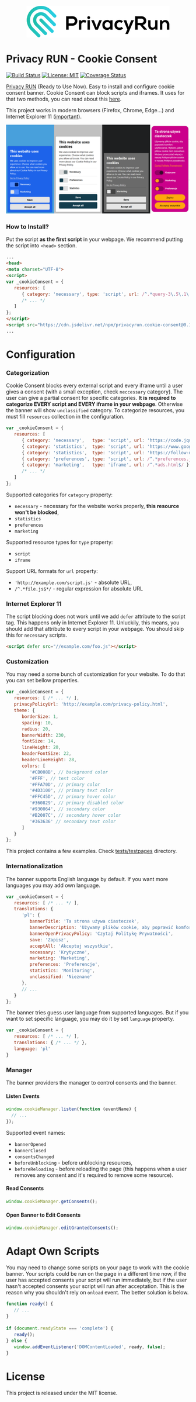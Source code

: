 <p align="center" style="margin-top: 35px; margin-bottom: 35px;">
	<a href="https://www.privacyrun.com/"><img src="privacy-run.png" alt="Privacy RUN" /></a>
</p>

# Privacy RUN - Cookie Consent

[![Build Status](https://travis-ci.org/PrivacyRUN/cookie-consent.svg?branch=master)](https://travis-ci.org/PrivacyRUN/cookie-consent) [![License: MIT](https://img.shields.io/badge/license-MIT-brightgreen.svg)](/LICENSE) [![Coverage Status](https://coveralls.io/repos/github/PrivacyRUN/cookie-consent/badge.svg?branch=master)](https://coveralls.io/github/PrivacyRUN/cookie-consent?branch=master)

[Privacy RUN](https://www.privacyrun.com/) (Ready to Use Now). Easy to install and configure cookie consent banner. Cookie Consent can block scripts and iframes. It uses for that two methods, you can read about this [here](https://medium.com/snips-ai/how-to-block-third-party-scripts-with-a-few-lines-of-javascript-f0b08b9c4c0).

This project works in modern browsers (Firefox, Chrome, Edge...) and Internet Explorer 11 ([important](#internet-explorer-11)).

![Cookie Consent](cookie-consent.png)

### How to Install?

Put the script **as the first script** in your webpage. We recommend putting the script into `<head>` section.

```html
...
<head>
<meta charset="UTF-8">
<script>
var _cookieConsent = {
   resources: [
      { category: 'necessary', type: 'script', url: /^.*query-3\.5\.1\.min\.js$/ },
      /* ... */
   ]
};
</script>
<script src="https://cdn.jsdelivr.net/npm/privacyrun.cookie-consent@0.1.0/cookieconsent.js"></script>
...
```

# Configuration

### Categorization

Cookie Consent blocks every external script and every iframe until a user gives a consent (with a small exception, check `neccessary` category). The user can give a partial consent for specific categories. **It is required to categorize EVERY script and EVERY iframe in your webpage**. Otherwise the banner will show `unclassified` category. To categorize resources, you must fill `resources` collection in the configuration.

```js
var _cookieConsent = {
   resources: [
      { category: 'necessary',   type: 'script', url: 'https://code.jquery.com/jquery-3.5.1.min.js' },
      { category: 'statistics',  type: 'script', url: 'https://www.google-analytics.com/analytics.js' },
      { category: 'statistics',  type: 'script', url: 'https://follow-user.com/follow.js' },
      { category: 'preferences', type: 'script', url: /^.*preferences.js$/ },
      { category: 'marketing',   type: 'iframe', url: /^.*ads.html$/ },
      /* ... */
   ]
};
```

Supported categories for `category` property:
- `necessary` - necessary for the website works properly, **this resource won't be blocked**,
- `statistics`
- `preferences`
- `marketing`

Supported resource types for `type` property:
- `script`
- `iframe`

Support URL formats for `url` property:
- `'http://example.com/script.js'` - absolute URL,
- `/^.*file.js$*/` - regular expression for absolute URL

### Internet Explorer 11

The script blocking does not work until we add `defer` attribute to the script tag. This happens only in Internet Explorer 11. Unluckily, this means, you should add that attribute to every script in your webpage. You should skip this for  `necessary` scripts.

```html
<script defer src="//example.com/foo.js"></script>
```

### Customization

You may need a some bunch of customization for your website. To do that you can set bellow properties.

```js
var _cookieConsent = {
   resources: [ /* ... */ ],
   privacyPolicyUrl: 'http://example.com/privacy-policy.html',
   theme: {
      borderSize: 1,
      spacing: 10,
      radius: 20,
      bannerWidth: 230,
      fontSize: 14,
      lineHeight: 20,
      headerFontSize: 22,
      headerLineHeight: 28,
      colors: [
         '#CB008B', // background color
         '#FFF', // text color
         '#FFA70D', // primary color
         '#4D3100', // primary text color
         '#FFC45D', // primary hover color
         '#360829', // primary disabled color
         '#930064', // secondary color
         '#B2007C', // secondary hover color
         '#363636' // secondary text color
      ]
   }
};
```

This project contains a few examples. Check [tests/testpages](tests/testpages) directory.

### Internationalization

The banner supports English language by default. If you want more languages you may add own language.

```js
var _cookieConsent = {
   resources: [ /* ... */ ],
   translations: {
      'pl': {
         bannerTitle: 'Ta strona używa ciasteczek',
         bannerDescription: 'Używamy plików cookie, aby poprawić komfort użytkowania. Wybierz, jakich plików cookie nam zezwalasz.',
         bannerOpenPrivacyPolicy: 'Czytaj Politykę Prywatności',
         save: 'Zapisz',
         acceptAll: 'Akceptuj wszystkie',
         necessary: 'Krytyczne',
         marketing: 'Marketing',
         preferences: 'Preferencje',
         statistics: 'Monitoring',
         unclassified: 'Nieznane'
      },
      // ...
   }
};
```

The banner tries guess user language from supported languages. But if you want to set specific language, you may do it by set `language` property.

```js
var _cookieConsent = {
   resources: [ /* ... */ ],
   translations: { /* ... */ },
   language: 'pl'
}
```

### Manager

The banner providers the manager to control consents and the banner.

#### Listen Events

```ts
window.cookieManager.listen(function (eventName) {
  // ...
});
``` 
Supported event names:

* `bannerOpened`
* `bannerClosed`
* `consentsChanged`
* `beforeUnblocking` - before unblocking resources,
* `beforeReloading` - before reloading the page (this happens when a user removes any consent and it's required to remove some resource).

#### Read Consents

```js
window.cookieManager.getConsents();
```

#### Open Banner to Edit Consents

```js
window.cookieManager.editGrantedConsents();
```

# Adapt Own Scripts

You may need to change some scripts on your page to work with the cookie banner. Your scripts could be run on the page in a different time now, if the user has accepted consents your script will run immediately, but if the user hasn't accepted consents your script will run after acceptation. This is the reason why you shouldn't rely on `onload` event.  The better solution is below.

```js
function ready() {
   // ...
}

if (document.readyState === 'complete') {
   ready();
} else {
   window.addEventListener('DOMContentLoaded', ready, false);
}
```

# License

This project is released under the MIT license.
